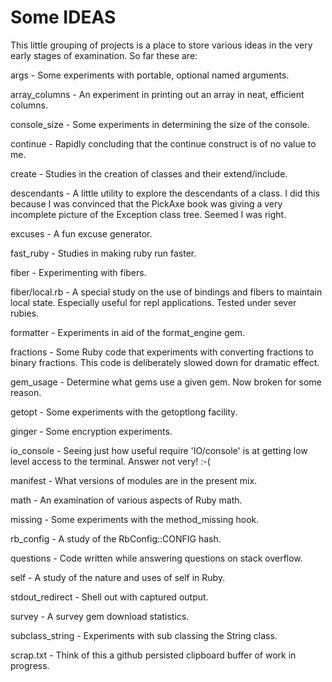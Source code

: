 # Some IDEAS

This little grouping of projects is a place to store various ideas in the
very early stages of examination. So far these are:

args - Some experiments with portable, optional named arguments.

array_columns - An experiment in printing out an array in neat, efficient columns.

console_size - Some experiments in determining the size of the console.

continue - Rapidly concluding that the continue construct is of no value to me.

create - Studies in the creation of classes and their extend/include.

descendants - A little utility to explore the descendants of a class. I did this
because I was convinced that the PickAxe book was giving a very incomplete
picture of the Exception class tree. Seemed I was right.

excuses - A fun excuse generator.

fast_ruby - Studies in making ruby run faster.

fiber - Experimenting with fibers.

fiber/local.rb - A special study on the use of bindings and fibers to maintain
local state. Especially useful for repl applications. Tested under sever rubies.

formatter - Experiments in aid of the format_engine gem.

fractions - Some Ruby code that experiments with converting fractions to
binary fractions. This code is deliberately slowed down for dramatic effect.

gem_usage - Determine what gems use a given gem. Now broken for some reason.

getopt - Some experiments with the getoptlong facility.

ginger - Some encryption experiments.

io_console - Seeing just how useful require 'IO/console' is at getting low
level access to the terminal. Answer not very! :-(

manifest - What versions of modules are in the present mix.

math - An examination of various aspects of Ruby math.

missing - Some experiments with the method_missing hook.

rb_config - A study of the RbConfig::CONFIG hash.

questions - Code written while answering questions on stack overflow.

self - A study of the nature and uses of self in Ruby.

stdout_redirect - Shell out with captured output.

survey - A survey gem download statistics.

subclass_string - Experiments with sub classing the String class.

scrap.txt - Think of this a github persisted clipboard buffer of work in progress.
